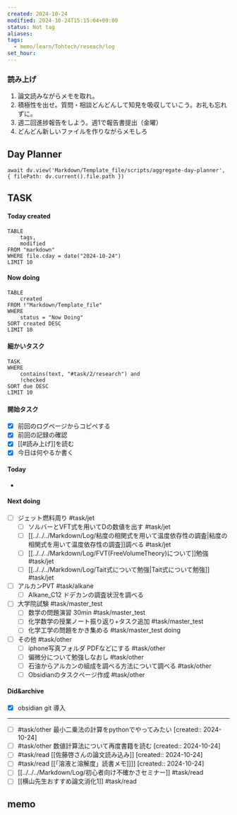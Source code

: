 ```yaml
---
created: 2024-10-24
modified: 2024-10-24T15:15:04+09:00
status: Not tag
aliases: 
tags:
  - memo/learn/Tohtech/reseach/log
set_hour: 
---
```


### 読み上げ
1. 論文読みながらメモを取れ。
2. 積極性を出せ。質問・相談どんどんして知見を吸収していこう。お礼も忘れずに。
3. 週二回進捗報告をしよう。週1で報告書提出（金曜）
4. どんどん新しいファイルを作りながらメモしろ
## Day Planner
```dataviewjs
await dv.view('Markdown/Template_file/scripts/aggregate-day-planner', { filePath: dv.current().file.path })
```
## TASK
#### Today created
```dataview
TABLE
	tags, 
	modified
FROM "markdown"
WHERE file.cday = date("2024-10-24")
LIMIT 10
```
#### Now doing
```dataview
TABLE
	created
FROM !"Markdown/Template_file"
WHERE
	status = "Now Doing"
SORT created DESC
LIMIT 10
```
#### 細かいタスク
```dataview
TASK
WHERE 
	contains(text, "#task/2/research") and
	!checked
SORT due DESC
LIMIT 10
```
#### 開始タスク
- [x] 前回のログページからコピペする
- [x] 前回の記録の確認
- [x] [[#読み上げ]]を読む
- [x] 今日は何やるか書く
#### Today 
- 
#### Next doing
- [ ] ジェット燃料周り #task/jet
	- [ ] ソルバーとVFT式を用いてDの数値を出す #task/jet 
	- [ ] [[../../../Markdown/Log/粘度の相関式を用いて温度依存性の調査|粘度の相関式を用いて温度依存性の調査]]調べる #task/jet
	- [ ] [[../../../Markdown/Log/FVT(FreeVolumeTheory)について]]勉強 #task/jet
	- [ ] [[../../../Markdown/Log/Tait式について勉強|Tait式について勉強]] #task/jet
- [ ] アルカンPVT #task/alkane
	- [ ] Alkane_C12 ドデカンの調査状況を調べる
- [ ] 大学院試験 #task/master_test 
	- [ ] 数学の問題演習 30min #task/master_test 
	- [ ] 化学数学の授業ノート振り返り+タスク追加 #task/master_test
	- [ ] 化学工学の問題をかき集める #task/master_test doing
- [ ] その他 #task/other 
	- [ ] iphone写真フォルダ PDFなどにする #task/other 
	- [ ] 偏微分について勉強しなおし #task/other 
	- [ ] 石油からアルカンの組成を調べる方法について調べる #task/other 
	- [ ] Obsidianのタスクページ作成  #task/other 
#### Did&archive
- [x] obsidian git 導入
---
- [ ] #task/other 最小二乗法の計算をpythonでやってみたい  [created:: 2024-10-24]
- [ ] #task/other  数値計算法について再度書籍を読む  [created:: 2024-10-24]
- [ ] #task/read [[佐藤啓さんの論文読み込み]]  [created:: 2024-10-24]
- [ ] #task/read  [[「溶液と溶解度」読書メモ]]]]  [created:: 2024-10-24]
- [ ] [[../../../Markdown/Log/初心者向け不確かさセミナー]] #task/read  
- [ ] [[横山先生おすすめ論文消化1]] #task/read  
## memo
### 